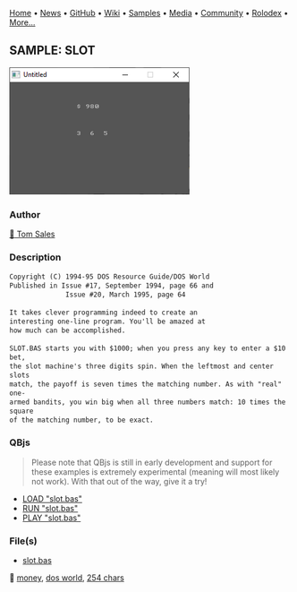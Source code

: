 [Home](https://qb64.com) • [News](../../news.md) • [GitHub](../../github.md) • [Wiki](../../wiki.md) • [Samples](../../samples.md) • [Media](../../media.md) • [Community](../../community.md) • [Rolodex](../../rolodex.md) • [More...](../../more.md)

## SAMPLE: SLOT

![screenshot.png](img/screenshot.png)

### Author

[🐝 Tom Sales](../tom-sales.md) 

### Description

```text
Copyright (C) 1994-95 DOS Resource Guide/DOS World 
Published in Issue #17, September 1994, page 66 and 
              Issue #20, March 1995, page 64 
 
It takes clever programming indeed to create an 
interesting one-line program. You'll be amazed at 
how much can be accomplished. 

SLOT.BAS starts you with $1000; when you press any key to enter a $10 bet,  
the slot machine's three digits spin. When the leftmost and center slots  
match, the payoff is seven times the matching number. As with "real" one- 
armed bandits, you win big when all three numbers match: 10 times the square  
of the matching number, to be exact.
```

### QBjs

> Please note that QBjs is still in early development and support for these examples is extremely experimental (meaning will most likely not work). With that out of the way, give it a try!

* [LOAD "slot.bas"](https://v6p9d9t4.ssl.hwcdn.net/html/5963335/index.html?src=https://qb64.com/samples/slot/src/slot.bas)
* [RUN "slot.bas"](https://v6p9d9t4.ssl.hwcdn.net/html/5963335/index.html?mode=auto&src=https://qb64.com/samples/slot/src/slot.bas)
* [PLAY "slot.bas"](https://v6p9d9t4.ssl.hwcdn.net/html/5963335/index.html?mode=play&src=https://qb64.com/samples/slot/src/slot.bas)

### File(s)

* [slot.bas](src/slot.bas)

🔗 [money](../money.md), [dos world](../dos-world.md), [254 chars](../254-chars.md)
